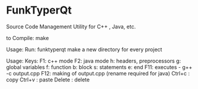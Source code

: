 # FunkTyperQt
Source Code Management Utility for C++ , Java, etc.

to Compile:
make

Usage:
Run: funktyperqt
make a new directory for every project

Usage:
Keys:
F1: c++ mode
F2: java mode
h: headers, preprocessors
g: global variables
f: function
b: block
s: statements
e: end
F11: executes - g++ -c output.cpp 
F12: making of output.cpp (rename required for java)
Ctrl+c : copy
Ctrl+v : paste
Delete : delete

